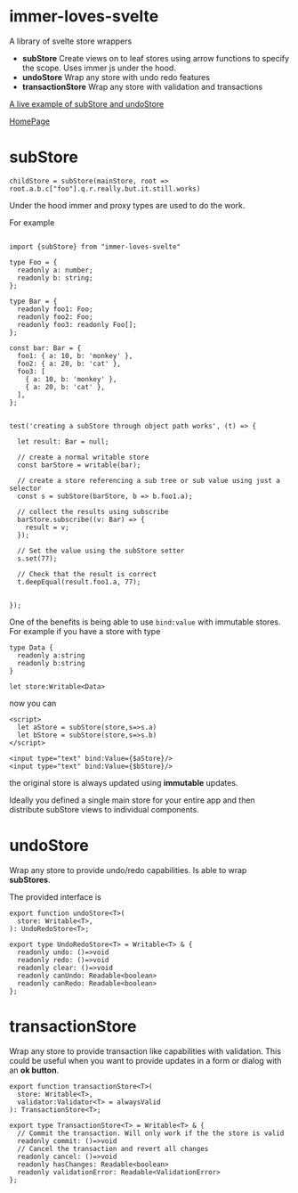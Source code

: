 # immer-loves-svelte

A library of svelte store wrappers

- **subStore** Create views on to leaf stores using arrow functions to specify the scope. Uses immer js under the hood.
- **undoStore** Wrap any store with undo redo features
- **transactionStore** Wrap any store with validation and transactions

[A live example of subStore and undoStore](https://svelte.dev/repl/4434d8fcd12242d79887343fd95e429c?version=3.29.7)


[HomePage](https://bradphelan.github.io/immer.loves.svelte)

subStore
========
```childStore = subStore(mainStore, root => root.a.b.c["foo"].q.r.really.but.it.still.works)```

Under the hood immer and proxy types are used to do the work.

For example 

```

import {subStore} from "immer-loves-svelte"

type Foo = {
  readonly a: number;
  readonly b: string;
};

type Bar = {
  readonly foo1: Foo;
  readonly foo2: Foo;
  readonly foo3: readonly Foo[];
};

const bar: Bar = {
  foo1: { a: 10, b: 'monkey' },
  foo2: { a: 20, b: 'cat' },
  foo3: [
    { a: 10, b: 'monkey' },
    { a: 20, b: 'cat' },
  ],
};


test('creating a subStore through object path works', (t) => {

  let result: Bar = null;

  // create a normal writable store
  const barStore = writable(bar);

  // create a store referencing a sub tree or sub value using just a selector 
  const s = subStore(barStore, b => b.foo1.a);

  // collect the results using subscribe
  barStore.subscribe((v: Bar) => {
    result = v;
  });

  // Set the value using the subStore setter
  s.set(77);

  // Check that the result is correct 
  t.deepEqual(result.foo1.a, 77);


});

```

One of the benefits is being able to use ``bind:value`` with immutable stores. For example if you have a store with type

```
type Data {
  readonly a:string
  readonly b:string
}

let store:Writable<Data>
```
now you can 

```
<script>
  let aStore = subStore(store,s=>s.a)
  let bStore = subStore(store,s=>s.b)
</script>

<input type="text" bind:Value={$aStore}/>
<input type="text" bind:Value={$bStore}/>
```

the original store is always updated using **immutable** updates.

Ideally you defined a single main store for your entire app and then
distribute subStore views to individual components.

undoStore
=========

Wrap any store to provide undo/redo capabilities. Is able to wrap **subStores**.

The provided interface is
```
export function undoStore<T>(
  store: Writable<T>,
): UndoRedoStore<T>;

export type UndoRedoStore<T> = Writable<T> & {
  readonly undo: ()=>void
  readonly redo: ()=>void
  readonly clear: ()=>void
  readonly canUndo: Readable<boolean>
  readonly canRedo: Readable<boolean>
};
```

transactionStore
================
Wrap any store to provide transaction like capabilities with validation. This could be useful when you want to provide updates in a form or dialog with an **ok button**. 

```
export function transactionStore<T>(
  store: Writable<T>,
  validator:Validator<T> = alwaysValid
): TransactionStore<T>;

export type TransactionStore<T> = Writable<T> & {
  // Commit the transaction. Will only work if the the store is valid
  readonly commit: ()=>void
  // Cancel the transaction and revert all changes
  readonly cancel: ()=>void
  readonly hasChanges: Readable<boolean>
  readonly validationError: Readable<ValidationError>
};
```

